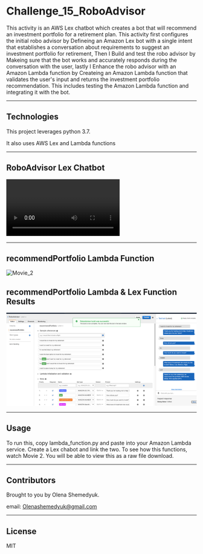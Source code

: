 # Challenge_15_RoboAdvisor
This activity is an AWS Lex chatbot which creates a bot that will recommend an investment portfolio for a retirement plan. This activity first configures the initial robo advisor by Defineing an Amazon Lex bot with a single intent that establishes a conversation about requirements to suggest an investment portfolio for retirement, Then I Build and test the robo advisor by Makeing sure that the bot works and accurately responds during the conversation with the user, lastly I Enhance the robo advisor with an Amazon Lambda function by Createing an Amazon Lambda function that validates the user's input and returns the investment portfolio recommendation. This includes testing the Amazon Lambda function and integrating it with the bot.

---

## Technologies 

This project leverages python 3.7. 

It also uses AWS Lex and Lambda functions

---

## RoboAdvisor Lex Chatbot

![Movie_1](https://github.com/Oleener/Challenge_15_RoboAdvisor/blob/main/Movies/Movie_1.mp4)

---

## recommendPortfolio Lambda Function

![Movie_2]()

## recommendPortfolio Lambda & Lex Function Results 

![image](https://github.com/Oleener/Challenge_15_RoboAdvisor/blob/main/Mod_15_image.png)

---

## Usage

To run this, copy lambda_function.py and paste into your Amazon Lambda service. Create a Lex chabot and link the two. To see how this functions, watch Movie 2. You will be able to view this as a raw file download.

---
## Contributors

Brought to you by Olena Shemedyuk.

email: Olenashemedyuk@gmail.com

---

## License

MIT
